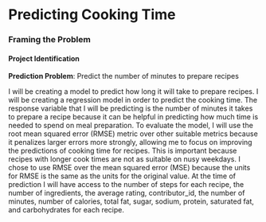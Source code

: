 # Predicting Cooking Time

### Framing the Problem

#### Project Identification

**Prediction Problem**: Predict the number of minutes to prepare recipes

I will be creating a model to predict how long it will take to prepare recipes. I will be creating a regression model in order to predict the cooking time. The response variable that I will be predicting is the number of minutes it takes to prepare a recipe because it can be helpful in predicting how much time is needed to spend on meal preparation. To evaluate the model, I will use the root mean squared error (RMSE) metric over other suitable metrics because it penalizes larger errors more strongly, allowing me to focus on improving the predictions of cooking time for recipes. This is important because recipes with longer cook times are not as suitable on nusy weekdays. I chose to use RMSE over the mean squared error (MSE) because the units for RMSE is the same as the units for the original value.
At the time of prediction I will have access to the number of steps for each recipe, the number of ingredients, the average rating, contributor_id, the number of minutes, number of calories, total fat, sugar, sodium, protein, saturated fat, and carbohydrates for each recipe.
